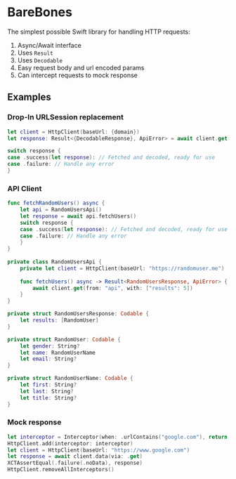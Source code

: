 # BareBones

The simplest possible Swift library for handling HTTP requests:
1. Async/Await interface
1. Uses `Result`
1. Uses `Decodable`
1. Easy request body and url encoded params 
1. Can intercept requests to mock response 

## Examples

### Drop-In URLSession replacement
```swift
let client = HttpClient(baseUrl: {domain})
let response: Result<{DecodableResponse}, ApiError> = await client.get(from: {endpoint}, with: {params})

switch response {
case .success(let response): // Fetched and decoded, ready for use
case .failure: // Handle any error
}
```

### API Client
```swift
func fetchRandomUsers() async {
    let api = RandomUsersApi()
    let response = await api.fetchUsers()
    switch response {
    case .success(let response): // Fetched and decoded, ready for use
    case .failure: // Handle any error
    }
}
    
private class RandomUsersApi {
    private let client = HttpClient(baseUrl: "https://randomuser.me")
    
    func fetchUsers() async -> Result<RandomUsersResponse, ApiError> {
        await client.get(from: "api", with: ["results": 5])
    }
}

private struct RandomUsersResponse: Codable {
    let results: [RandomUser]
}

private struct RandomUser: Codable {
    let gender: String?
    let name: RandomUserName
    let email: String?
}

private struct RandomUserName: Codable {
    let first: String?
    let last: String?
    let title: String?
}
```

### Mock response
```swift    
let interceptor = Interceptor(when: .urlContains("google.com"), return: .failure(.noData))
HttpClient.add(interceptor: interceptor)
let client = HttpClient(baseUrl: "https://www.google.com")
let response = await client.data(via: .get)
XCTAssertEqual(.failure(.noData), response)
HttpClient.removeAllInterceptors()
```
